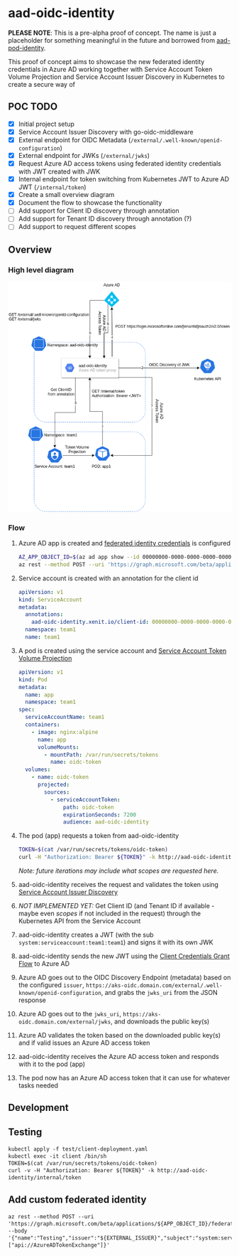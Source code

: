# aad-oidc-identity
**PLEASE NOTE**: This is a pre-alpha proof of concept. The name is just a placeholder for something meaningful in the future and borrowed from [aad-pod-identity](https://github.com/Azure/aad-pod-identity).

This proof of concept aims to showcase the new federated identity credentials in Azure AD working together with Service Account Token Volume Projection and Service Account Issuer Discovery in Kubernetes to create a secure way of

## POC TODO

- [x] Initial project setup
- [x] Service Account Issuer Discovery with go-oidc-middleware
- [x] External endpoint for OIDC Metadata (`/external/.well-known/openid-configuration`)
- [x] External endpoint for JWKs (`/external/jwks`)
- [x] Request Azure AD access tokens using federated identity credentials with JWT created with JWK
- [x] Internal endpoint for token switching from Kubernetes JWT to Azure AD JWT (`/internal/token`)
- [x] Create a small overview diagram
- [x] Document the flow to showcase the functionality
- [ ] Add support for Client ID discovery through annotation
- [ ] Add support for Tenant ID discovery through annotation (?)
- [ ] Add support to request different scopes

## Overview

### High level diagram

![overview](assets/overview.png)

### Flow

1. Azure AD app is created and [federated identity credentials](https://docs.microsoft.com/en-us/graph/api/resources/federatedidentitycredentials-overview?view=graph-rest-beta) is configured
   ```bash
   AZ_APP_OBJECT_ID=$(az ad app show --id 00000000-0000-0000-0000-000000000000 --output tsv --query objectId)
   az rest --method POST --uri 'https://graph.microsoft.com/beta/applications/${AZ_APP_OBJECT_ID}/federatedIdentityCredentials' --body '{"name":"AKSCluster","issuer":"https://aks-oidc.domain.com/external","subject":"system:serviceaccount:team1:team1","description":"AKS Cluster authentication with aad-oidc-identity","audiences":["api://AzureADTokenExchange"]}' 
   ```
2. Service account is created with an annotation for the client id
   ```yaml
   apiVersion: v1
   kind: ServiceAccount
   metadata:
     annotations:
       aad-oidc-identity.xenit.io/client-id: 00000000-0000-0000-0000-000000000000
     namespace: team1
     name: team1
   ```
3. A pod is created using the service account and [Service Account Token Volume Projection](https://kubernetes.io/docs/tasks/configure-pod-container/configure-service-account/#service-account-token-volume-projection)
   ```yaml
   apiVersion: v1
   kind: Pod
   metadata:
     name: app
     namespace: team1
   spec:
     serviceAccountName: team1
     containers:
       - image: nginx:alpine
         name: app
         volumeMounts:
           - mountPath: /var/run/secrets/tokens
             name: oidc-token
     volumes:
       - name: oidc-token
         projected:
           sources:
             - serviceAccountToken:
                 path: oidc-token
                 expirationSeconds: 7200
                 audience: aad-oidc-identity
   ```
4. The pod (app) requests a token from aad-oidc-identity
   ```bash
   TOKEN=$(cat /var/run/secrets/tokens/oidc-token)
   curl -H "Authorization: Bearer ${TOKEN}" -k http://aad-oidc-identity/internal/token
   ```

   *Note: future iterations may include what scopes are requested here.*
5. aad-oidc-identity receives the request and validates the token using [Service Account Issuer Discovery](https://kubernetes.io/docs/tasks/configure-pod-container/configure-service-account/#service-account-issuer-discovery)
6. *NOT IMPLEMENTED YET:* Get Client ID (and Tenant ID if available - maybe even *scopes* if not included in the request) through the Kubernetes API from the Service Account
7. aad-oidc-identity creates a JWT (with the sub `system:serviceaccount:team1:team1`) and signs it with its own JWK
8. aad-oidc-identity sends the new JWT using the [Client Credentials Grant Flow](https://docs.microsoft.com/en-us/azure/active-directory/develop/v2-oauth2-client-creds-grant-flow#third-case-access-token-request-with-a-federated-credential) to Azure AD
9. Azure AD goes out to the OIDC Discovery Endpoint (metadata) based on the configured `issuer`, `https://aks-oidc.domain.com/external/.well-known/openid-configuration`, and grabs the `jwks_uri` from the JSON response
10. Azure AD goes out to the `jwks_uri`, `https://aks-oidc.domain.com/external/jwks`, and downloads the public key(s)
11. Azure AD validates the token based on the downloaded public key(s) and if valid issues an Azure AD access token
12. aad-oidc-identity receives the Azure AD access token and responds with it to the pod (app)
13. The pod now has an Azure AD access token that it can use for whatever tasks needed 

## Development
## Testing

```shell
kubectl apply -f test/client-deployment.yaml
kubectl exec -it client /bin/sh
TOKEN=$(cat /var/run/secrets/tokens/oidc-token)
curl -v -H "Authorization: Bearer ${TOKEN}" -k http://aad-oidc-identity/internal/token
```

## Add custom federated identity

```shell
az rest --method POST --uri 'https://graph.microsoft.com/beta/applications/${APP_OBJECT_ID}/federatedIdentityCredentials' --body '{"name":"Testing","issuer":"${EXTERNAL_ISSUER}","subject":"system:serviceaccount:default:default","description":"Testing","audiences":["api://AzureADTokenExchange"]}' 
```